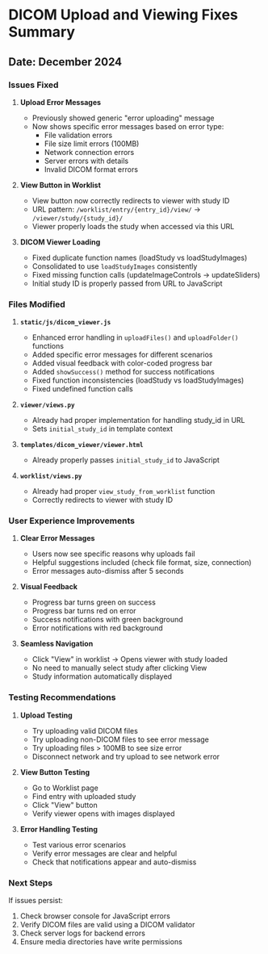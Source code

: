 # DICOM Upload and Viewing Fixes Summary

## Date: December 2024

### Issues Fixed

1. **Upload Error Messages**
   - Previously showed generic "error uploading" message
   - Now shows specific error messages based on error type:
     - File validation errors
     - File size limit errors (100MB)
     - Network connection errors
     - Server errors with details
     - Invalid DICOM format errors

2. **View Button in Worklist**
   - View button now correctly redirects to viewer with study ID
   - URL pattern: `/worklist/entry/{entry_id}/view/` → `/viewer/study/{study_id}/`
   - Viewer properly loads the study when accessed via this URL

3. **DICOM Viewer Loading**
   - Fixed duplicate function names (loadStudy vs loadStudyImages)
   - Consolidated to use `loadStudyImages` consistently
   - Fixed missing function calls (updateImageControls → updateSliders)
   - Initial study ID is properly passed from URL to JavaScript

### Files Modified

1. **`static/js/dicom_viewer.js`**
   - Enhanced error handling in `uploadFiles()` and `uploadFolder()` functions
   - Added specific error messages for different scenarios
   - Added visual feedback with color-coded progress bar
   - Added `showSuccess()` method for success notifications
   - Fixed function inconsistencies (loadStudy vs loadStudyImages)
   - Fixed undefined function calls

2. **`viewer/views.py`**
   - Already had proper implementation for handling study_id in URL
   - Sets `initial_study_id` in template context

3. **`templates/dicom_viewer/viewer.html`**
   - Already properly passes `initial_study_id` to JavaScript

4. **`worklist/views.py`**
   - Already had proper `view_study_from_worklist` function
   - Correctly redirects to viewer with study ID

### User Experience Improvements

1. **Clear Error Messages**
   - Users now see specific reasons why uploads fail
   - Helpful suggestions included (check file format, size, connection)
   - Error messages auto-dismiss after 5 seconds

2. **Visual Feedback**
   - Progress bar turns green on success
   - Progress bar turns red on error
   - Success notifications with green background
   - Error notifications with red background

3. **Seamless Navigation**
   - Click "View" in worklist → Opens viewer with study loaded
   - No need to manually select study after clicking View
   - Study information automatically displayed

### Testing Recommendations

1. **Upload Testing**
   - Try uploading valid DICOM files
   - Try uploading non-DICOM files to see error message
   - Try uploading files > 100MB to see size error
   - Disconnect network and try upload to see network error

2. **View Button Testing**
   - Go to Worklist page
   - Find entry with uploaded study
   - Click "View" button
   - Verify viewer opens with images displayed

3. **Error Handling Testing**
   - Test various error scenarios
   - Verify error messages are clear and helpful
   - Check that notifications appear and auto-dismiss

### Next Steps

If issues persist:
1. Check browser console for JavaScript errors
2. Verify DICOM files are valid using a DICOM validator
3. Check server logs for backend errors
4. Ensure media directories have write permissions